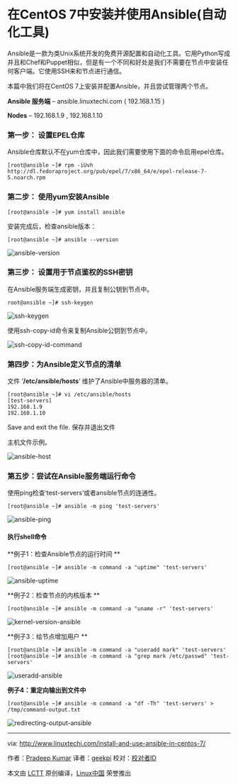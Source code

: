 在CentOS 7中安装并使用Ansible(自动化工具)
================================================================================
Ansible是一款为类Unix系统开发的免费开源配置和自动化工具。它用Python写成并且和Chef和Puppet相似，但是有一个不同和好处是我们不需要在节点中安装任何客户端。它使用SSH来和节点进行通信。

本篇中我们将在CentOS 7上安装并配置Ansible，并且尝试管理两个节点。

**Ansible 服务端** – ansible.linuxtechi.com ( 192.168.1.15 )

  **Nodes**                – 192.168.1.9 , 192.168.1.10

### 第一步： 设置EPEL仓库 ###

Ansible仓库默认不在yum仓库中，因此我们需要使用下面的命令启用epel仓库。

    [root@ansible ~]# rpm -iUvh http://dl.fedoraproject.org/pub/epel/7/x86_64/e/epel-release-7-5.noarch.rpm

### 第二步： 使用yum安装Ansible ###

    [root@ansible ~]# yum install ansible

安装完成后，检查ansible版本：

    [root@ansible ~]# ansible --version

![ansible-version](http://www.linuxtechi.com/wp-content/uploads/2015/09/ansible-version.jpg)

### 第三步： 设置用于节点鉴权的SSH密钥 ###

在Ansible服务端生成密钥，并且复制公钥到节点中。

    root@ansible ~]# ssh-keygen

![ssh-keygen](http://www.linuxtechi.com/wp-content/uploads/2015/09/ssh-keygen.jpg)

使用ssh-copy-id命令来复制Ansible公钥到节点中。

![ssh-copy-id-command](http://www.linuxtechi.com/wp-content/uploads/2015/09/ssh-copy-id-command.jpg)

### 第四步：为Ansible定义节点的清单 ###

文件 ‘**/etc/ansible/hosts**‘ 维护了Ansible中服务器的清单。

    [root@ansible ~]# vi /etc/ansible/hosts
    [test-servers]
    192.168.1.9
    192.168.1.10

Save and exit the file.
保存并退出文件

主机文件示例。

![ansible-host](http://www.linuxtechi.com/wp-content/uploads/2015/09/ansible-host.jpg)

### 第五步：尝试在Ansible服务端运行命令 ###

使用ping检查‘test-servers’或者ansible节点的连通性。

    [root@ansible ~]# ansible -m ping 'test-servers'

![ansible-ping](http://www.linuxtechi.com/wp-content/uploads/2015/09/ansible-ping.jpg)

#### 执行shell命令 ####

**例子1：检查Ansible节点的运行时间 **

    [root@ansible ~]# ansible -m command -a "uptime" 'test-servers'

![ansible-uptime](http://www.linuxtechi.com/wp-content/uploads/2015/09/ansible-uptime.jpg)

**例子2：检查节点的内核版本 **

    [root@ansible ~]# ansible -m command -a "uname -r" 'test-servers'

![kernel-version-ansible](http://www.linuxtechi.com/wp-content/uploads/2015/09/kernel-version-ansible.jpg)

**例子3：给节点增加用户 **

    [root@ansible ~]# ansible -m command -a "useradd mark" 'test-servers'
    [root@ansible ~]# ansible -m command -a "grep mark /etc/passwd" 'test-servers'
 
![useradd-ansible](http://www.linuxtechi.com/wp-content/uploads/2015/09/useradd-ansible.jpg)

**例子4：重定向输出到文件中**

    [root@ansible ~]# ansible -m command -a "df -Th" 'test-servers' > /tmp/command-output.txt

![redirecting-output-ansible](http://www.linuxtechi.com/wp-content/uploads/2015/09/redirecting-output-ansible.jpg)

--------------------------------------------------------------------------------

via: http://www.linuxtechi.com/install-and-use-ansible-in-centos-7/

作者：[Pradeep Kumar][a]
译者：[geekpi](https://github.com/geekpi)
校对：[校对者ID](https://github.com/校对者ID)

本文由 [LCTT](https://github.com/LCTT/TranslateProject) 原创编译，[Linux中国](https://linux.cn/) 荣誉推出

[a]:http://www.linuxtechi.com/author/pradeep/

